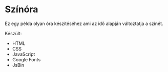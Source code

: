 # Színóra

Ez egy példa olyan óra készítéséhez ami az idő alapján változtatja a színét.

Készült:
- HTML
- CSS
- JavaScript
- Google Fonts
- JsBin
